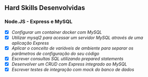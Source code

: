 ## Hard Skills Desenvolvidas

### Node.JS - Express e MySQL

- [X] _Configurar um container docker com MySQL_
- [X] _Utilizar mysql2 para acessar um servidor MySQL através de uma aplicação Express_
- [X] _Aplicar o conceito de variáveis de ambiente para separar os parâmetros de configuração do seu código_
- [X] _Escrever consultas SQL utilizando prepared statements_
- [X] _Desenvolver um CRUD com Express integrado ao MySQL_
- [X] _Escrever testes de integração com mock do banco de dados_
